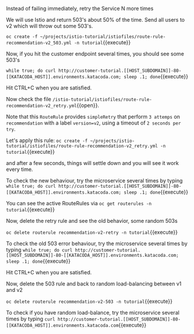 Instead of failing immediately, retry the Service N more times

We will use Istio and return 503's about 50% of the time. Send all users to v2 which will throw out some 503's.

`oc create -f ~/projects/istio-tutorial/istiofiles/route-rule-recommendation-v2_503.yml -n tutorial`{{execute}}

Now, if you hit the customer endpoint several times, you should see some 503's

`while true; do curl http://customer-tutorial.[[HOST_SUBDOMAIN]]-80-[[KATACODA_HOST]].environments.katacoda.com; sleep .1; done`{{execute}}

Hit CTRL+C when you are satisfied.

Now check the file `/istio-tutorial/istiofiles/route-rule-recommendation-v2_retry.yml`{{open}}.

Note that this `RouteRule` provides `simpleRetry` that perform `3 attemps` on `recommendation` with a label `version=v2`, using a timeout of `2 seconds per try`.

Let's apply this rule: `oc create -f ~/projects/istio-tutorial/istiofiles/route-rule-recommendation-v2_retry.yml -n tutorial`{{execute}}

and after a few seconds, things will settle down and you will see it work every time.

To check the new behaviour, try the microservice several times by typing `while true; do curl http://customer-tutorial.[[HOST_SUBDOMAIN]]-80-[[KATACODA_HOST]].environments.katacoda.com; sleep .1; done`{{execute}}

You can see the active RouteRules via `oc get routerules -n tutorial`{{execute}}

Now, delete the retry rule and see the old behavior, some random 503s

`oc delete routerule recommendation-v2-retry -n tutorial`{{execute}}

To check the old 503 error behaviour, try the microservice several times by typing `while true; do curl http://customer-tutorial.[[HOST_SUBDOMAIN]]-80-[[KATACODA_HOST]].environments.katacoda.com; sleep .1; done`{{execute}}

Hit CTRL+C when you are satisfied.

Now, delete the 503 rule and back to random load-balancing between v1 and v2

`oc delete routerule recommendation-v2-503 -n tutorial`{{execute}}

To check if you have random load-balance, try the microservice several times by typing `curl http://customer-tutorial.[[HOST_SUBDOMAIN]]-80-[[KATACODA_HOST]].environments.katacoda.com`{{execute}}




